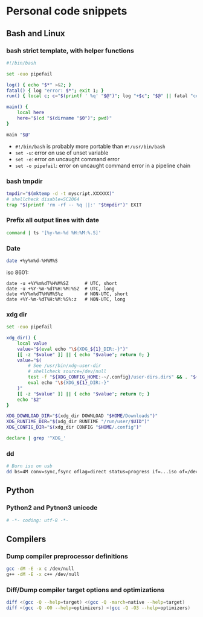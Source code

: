 # Personal code snippets


## Bash and Linux

### bash strict template, with helper functions

```sh
#!/bin/bash

set -euo pipefail

log() { echo "$*" >&2; }
fatal() { log "error: $*"; exit 1; }
run() { local c; c="$(printf ' %q' "$@")"; log "+$c"; "$@" || fatal "command failed ($?):$c"; }

main() {
    local here
    here="$(cd "$(dirname "$0")"; pwd)"
}

main "$@"
```

- `#!/bin/bash` is probably more portable than `#!/usr/bin/bash`
- `set -u`: error on use of unset variable
- `set -e`: error on uncaught command error
- `set -o pipefail`: error on uncaught command error in a pipeline chain

### bash tmpdir

```sh
tmpdir="$(mktemp -d -t myscript.XXXXXX)"
# shellcheck disable=SC2064
trap "$(printf 'rm -rf -- %q ||:' "$tmpdir")" EXIT
```

### Prefix all output lines with date

```sh
command | ts '[%y-%m-%d %H:%M:%.S]'
```

### Date

```sh
date +%y%m%d-%H%M%S
```

iso 8601:
```
date -u +%Y%m%dT%H%M%SZ      # UTC, short
date -u +%Y-%m-%dT%H:%M:%SZ  # UTC, long
date +%Y%m%dT%H%M%S%z        # NON-UTC, short
date +%Y-%m-%dT%H:%M:%S%:z   # NON-UTC, long
```

### xdg dir

```sh
set -euo pipefail

xdg_dir() {
    local value
    value="$(eval echo "\${XDG_${1}_DIR:-}")"
    [[ -z "$value" ]] || { echo "$value"; return 0; }
    value="$(
        # See /usr/bin/xdg-user-dir
        # shellcheck source=/dev/null
        test -f "${XDG_CONFIG_HOME:-~/.config}/user-dirs.dirs" && . "${XDG_CONFIG_HOME:-~/.config}/user-dirs.dirs"
        eval echo "\${XDG_${1}_DIR:-}"
    )"
    [[ -z "$value" ]] || { echo "$value"; return 0; }
    echo "$2"
}

XDG_DOWNLOAD_DIR="$(xdg_dir DOWNLOAD "$HOME/Downloads")"
XDG_RUNTIME_DIR="$(xdg_dir RUNTIME "/run/user/$UID")"
XDG_CONFIG_DIR="$(xdg_dir CONFIG "$HOME/.config")"

declare | grep '^XDG_'
```

### dd

```sh
# Burn iso on usb
dd bs=4M conv=sync,fsync oflag=direct status=progress if=...iso of=/dev/disk/by-id/usb-...
```

## Python

### Python2 and Pytnon3 unicode

```py
# -*- coding: utf-8 -*-
```


## Compilers

### Dump compiler preprocessor definitions

```sh
gcc -dM -E -x c /dev/null
g++ -dM -E -x c++ /dev/null
```

### Diff/Dump compiler target options and optimizations

```sh
diff <(gcc -Q --help=target) <(gcc -Q -march=native --help=target)
diff <(gcc -Q -O0 --help=optimizers) <(gcc -Q -O3 --help=optimizers)
```

